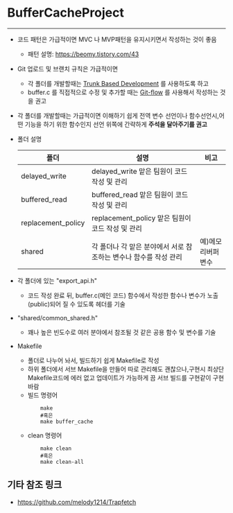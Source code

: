# BufferCacheProject
---
* 코드 패턴은 가급적이면 MVC 나 MVP패턴을 유지시키면서 작성하는 것이 좋음
    - 패턴 설명: https://beomy.tistory.com/43
* Git 업로드 및 브랜치 규칙은 가급적이면
  *  각 폴더를 개발할때는 [Trunk Based Development](https://helloinyong.tistory.com/335) 를 사용하도록 하고
  *  buffer.c 를 직접적으로 수정 및 추가할 때는 [Git-flow](https://techblog.woowahan.com/2553/) 를 사용해서 작성하는 것을 권고
* 각 폴더를 개발할때는 가급적이면 이해하기 쉽게 전역 변수 선언이나 함수선언시,어떤 기능을 하기 위한 함수인지 선언 위쪽에 간략하게 **주석을 달아주기를 권고**
* 폴더 설명
  
  | 폴더 | 설명 |  비고 |  
  |---|---|---|  
  |delayed_write| delayed_write 맡은 팀원이 코드 작성 및 관리 | |  
  |buffered_read| buffered_read 맡은 팀원이 코드 작성 및 관리 | |  
  |replacement_policy| replacement_policy 맡은 팀원이 코드 작성 및 관리| |  
  |shared| 각 폴더나 각 맡은 분야에서 서로 참조하는 변수나 함수를 작성 관리 | 예)메모리버퍼변수|

* 각 폴더에 있는 "export_api.h"
  - 코드 작성 완료 뒤, buffer.c(메인 코드) 함수에서 작성한 함수나 변수가 노출(public)되어 질 수 있도록 헤더를 기술
* "shared/common_shared.h"
  - 꽤나 높은 빈도수로 여러 분야에서 참조될 것 같은 공용 함수 및 변수를 기술

* Makefile
  * 폴더로 나누어 놔서, 빌드하기 쉽게 Makefile로 작성
  * 하위 폴더에서 서브 Makefile을 만들어 따로 관리해도 괜찮으나,구현시 최상단 Makefile코드에 에러 없고 업데이트가 가능하게 끔 서브 빌드를 구현같이 구현바람
  * 빌드 명령어
    ``` shell
        make
        #혹은
        make buffer_cache
    ``` 
  * clean 명령어
      ``` shell
          make clean
          #혹은
          make clean-all
      ``` 

기타 참조 링크
---
* https://github.com/melody1214/Trapfetch